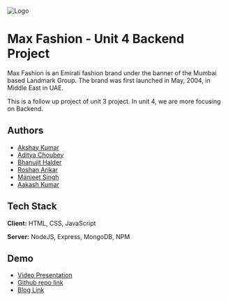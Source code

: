 

![Logo](https://static.businessworld.in/article/article_large_image/1526969514_aabfKn_max.png)


# Max Fashion - Unit 4 Backend Project

Max Fashion is an Emirati fashion brand under the banner of the Mumbai based Landmark Group. The brand was first launched in May, 2004, in Middle East in UAE.

This is a follow up project of unit 3 project. In unit 4, we are more focusing on Backend.




## Authors

- [Akshay Kumar](https://github.com/Akshay-Singh-Rajput)
- [Aditya Choubey](https://github.com/Aadi0706)
- [Bhanujit Halder](https://github.com/Bhanujit)
- [Roshan Arikar ](https://github.com/roshanarikar)
- [Manjeet Singh](https://github.com/manjeetsingh100001)
- [Aakash Kumar](https://github.com/Aakashvani)



## Tech Stack

**Client:** HTML, CSS, JavaScript

**Server:** NodeJS, Express, MongoDB, NPM


## Demo

- [Video Presentation](https://drive.google.com/file/d/1yJRRwawuQnKej5v2OvwAiMqNUclnEVth/view?usp=sharing)
- [Github repo link](https://github.com/Aakashvani/MaxFashion-Backend)
- [Blog Link](https://github.com/Aakashvani)



